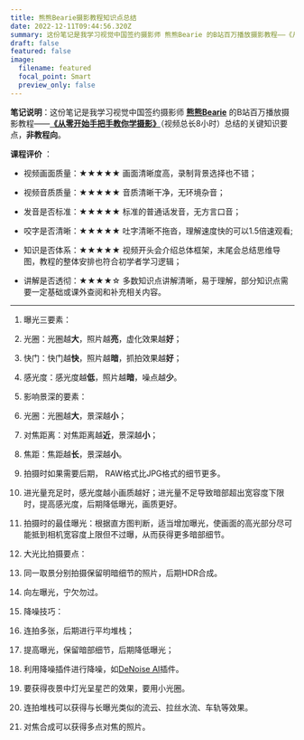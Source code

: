 ```yaml
---
title: 熊熊Bearie摄影教程知识点总结
date: 2022-12-11T09:44:56.320Z
summary: 这份笔记是我学习视觉中国签约摄影师 熊熊Bearie 的B站百万播放摄影教程——《从零开始手把手教你学摄影》（视频总长8小时）总结的关键知识要点，非教程向。
draft: false
featured: false
image:
  filename: featured
  focal_point: Smart
  preview_only: false
---
```

**笔记说明**：这份笔记是我学习视觉中国签约摄影师 [**熊熊Bearie**](https://space.bilibili.com/96625571) 的B站百万播放摄影教程——[**《从零开始手把手教你学摄影》**](https://www.bilibili.com/video/BV1pv411H78e?p=1)（视频总长8小时）总结的关键知识要点，**非教程向**。

**课程评价** ：

- 视频画面质量：★★★★★ 画面清晰度高，录制背景选择也不错；
  
- 视频音质质量：★★★★★ 音质清晰干净，无环境杂音；
  
- 发音是否标准：★★★★★ 标准的普通话发音，无方言口音；
  
- 咬字是否清晰：★★★★★ 吐字清晰不拖沓，理解速度快的可以1.5倍速观看;
  
- 知识是否体系：★★★★★ 视频开头会介绍总体框架，末尾会总结思维导图，教程的整体安排也符合初学者学习逻辑；
  
- 讲解是否透彻：★★★★☆ 多数知识点讲解清晰，易于理解，部分知识点需要一定基础或课外查阅和补充相关内容。
  

---

1. 曝光三要素：
  
  1. 光圈：光圈越**大**，照片越**亮**，虚化效果越**好**；
    
  2. 快门：快门越**快**，照片越**暗**，抓拍效果越**好**；
    
  3. 感光度：感光度越**低**，照片越**暗**，噪点越**少**。
    
2. 影响景深的要素：
  
  1. 光圈：光圈越**大**，景深越**小**；
    
  2. 对焦距离：对焦距离越**近**，景深越**小**；
    
  3. 焦距：焦距越**长**，景深越**小**。
    
3. 拍摄时如果需要后期， RAW格式比JPG格式的细节更多。
  
4. 进光量充足时，感光度越小画质越好；进光量不足导致暗部超出宽容度下限时，提高感光度，后期降低曝光，画质更好。
  
5. 拍摄时的最佳曝光：根据直方图判断，适当增加曝光，使画面的高光部分尽可能抵到相机宽容度上限但不过曝，从而获得更多暗部细节。
  
6. 大光比拍摄要点：
  
  1. 同一取景分别拍摄保留明暗细节的照片，后期HDR合成。
    
  2. 向左曝光，宁欠勿过。
    
7. 降噪技巧：
  
  1. 连拍多张，后期进行平均堆栈；
    
  2. 提高曝光，保留暗部细节，后期降低曝光；
    
  3. 利用降噪插件进行降噪，如[DeNoise AI](https://www.topazlabs.com/denoise-ai)插件。
    
8. 要获得夜景中灯光呈星芒的效果，要用小光圈。
  
9. 连拍堆栈可以获得与长曝光类似的流云、拉丝水流、车轨等效果。
  
10. 对焦合成可以获得多点对焦的照片。